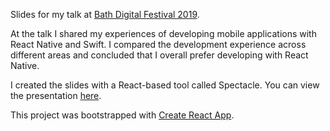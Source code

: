 Slides for my talk at [Bath Digital Festival 2019](https://bathdigitalfestival.co.uk/speakers/-/sam-ollason.html).

At the talk I shared my experiences of developing mobile applications with React Native and Swift.
I compared the development experience across different areas and concluded that I overall prefer developing
with React Native.

I created the slides with a React-based tool called Spectacle. You can view the presentation [here](https://samollason.github.io/bdf-oct-2019-presentation/).

This project was bootstrapped with [Create React App](https://github.com/facebook/create-react-app).